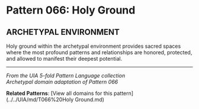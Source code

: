 # Pattern 066: Holy Ground

## ARCHETYPAL ENVIRONMENT

Holy ground within the archetypal environment provides sacred spaces where the most profound patterns and relationships are honored, protected, and allowed to manifest their deepest potential.

---

*From the UIA 5-fold Pattern Language collection*  
*Archetypal domain adaptation of Pattern 066*

**Related Patterns**: [View all domains for this pattern](../../UIA/md/T066%20Holy Ground.md)